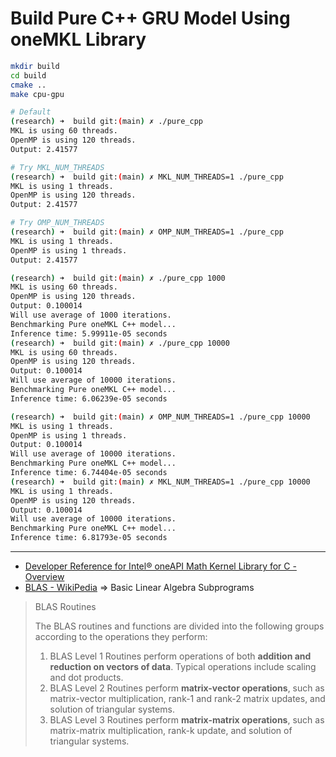# Build Pure C++ GRU Model Using oneMKL Library

```bash
mkdir build
cd build
cmake ..
make cpu-gpu
```

```bash
# Default
(research) ➜  build git:(main) ✗ ./pure_cpp 
MKL is using 60 threads.
OpenMP is using 120 threads.
Output: 2.41577

# Try MKL_NUM_THREADS
(research) ➜  build git:(main) ✗ MKL_NUM_THREADS=1 ./pure_cpp
MKL is using 1 threads.
OpenMP is using 120 threads.
Output: 2.41577

# Try OMP_NUM_THREADS
(research) ➜  build git:(main) ✗ OMP_NUM_THREADS=1 ./pure_cpp 
MKL is using 1 threads.
OpenMP is using 1 threads.
Output: 2.41577
```

```bash
(research) ➜  build git:(main) ✗ ./pure_cpp 1000
MKL is using 60 threads.
OpenMP is using 120 threads.
Output: 0.100014
Will use average of 1000 iterations.
Benchmarking Pure oneMKL C++ model...
Inference time: 5.99911e-05 seconds
(research) ➜  build git:(main) ✗ ./pure_cpp 10000
MKL is using 60 threads.
OpenMP is using 120 threads.
Output: 0.100014
Will use average of 10000 iterations.
Benchmarking Pure oneMKL C++ model...
Inference time: 6.06239e-05 seconds

(research) ➜  build git:(main) ✗ OMP_NUM_THREADS=1 ./pure_cpp 10000
MKL is using 1 threads.
OpenMP is using 1 threads.
Output: 0.100014
Will use average of 10000 iterations.
Benchmarking Pure oneMKL C++ model...
Inference time: 6.74404e-05 seconds
(research) ➜  build git:(main) ✗ MKL_NUM_THREADS=1 ./pure_cpp 10000
MKL is using 1 threads.
OpenMP is using 120 threads.
Output: 0.100014
Will use average of 10000 iterations.
Benchmarking Pure oneMKL C++ model...
Inference time: 6.81793e-05 seconds
```

---

- [Developer Reference for Intel® oneAPI Math Kernel Library for C - Overview](https://www.intel.com/content/www/us/en/docs/onemkl/developer-reference-c/2024-2/overview-001.html)
- [BLAS - WikiPedia](https://zh.wikipedia.org/wiki/BLAS) => Basic Linear Algebra Subprograms

> BLAS Routines
>
> The BLAS routines and functions are divided into the following groups according to the operations they perform:
>
> 1. BLAS Level 1 Routines perform operations of both **addition and reduction on vectors of data**. Typical operations include scaling and dot products.
> 2. BLAS Level 2 Routines perform **matrix-vector operations**, such as matrix-vector multiplication, rank-1 and rank-2 matrix updates, and solution of triangular systems.
> 3. BLAS Level 3 Routines perform **matrix-matrix operations**, such as matrix-matrix multiplication, rank-k update, and solution of triangular systems.

